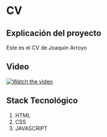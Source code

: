 # CV

## Explicación del proyecto
Este es el CV de Joaquin Arroyo

## Video
[![Watch the video](https://i.imgur.com/5yTgoy2.png)](https://youtu.be/zt3Uq0Y4ONY)

## Stack Tecnológico 

1. HTML
2. CSS
3. JAVASCRIPT
